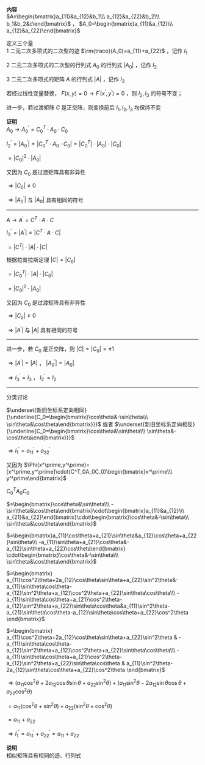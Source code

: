 **内容**  
$A=\begin{bmatrix}a_{11}&a_{12}&b_1\\\ a_{12}&a_{22}&b_2\\\ b_1&b_2&c\end{bmatrix}$ ， $A_0=\begin{bmatrix}a_{11}&a_{12}\\\ a_{12}&a_{22}\end{bmatrix}$  
  
定义三个量  
1 二元二次多项式的二次型的迹 $\rm{trace}(A_0)=a_{11}+a_{22}$ ，记作 $I_1$  
  
2 二元二次多项式的二次型的行列式 $A_0$ 的行列式 $|A_0|$ ，记作 $I_2$  
  
3 二元二次多项式的矩阵 $A$ 的行列式 $|A|$ ，记作 $I_3$  
  
若经过线性变量替换， $F(x,y)=0\to F^\prime(x^\prime,y^\prime)=0$ ，则 $I_2,I_3$ 的符号不变；  
  
进一步，若过渡矩阵 $C$ 是正交阵，则变换前后 $I_1,I_2,I_3$ 均保持不变  
  
**证明**  
$A_0\to A^\prime_0=C^T_0\cdot A_0\cdot C_0$  
  
$I_2^\prime=|A^\prime_0|=|C^T_0\cdot A_0\cdot C_0|=|C^T_0|\cdot|A_0|\cdot|C_0|$  
  
$=|C_0|^2\cdot|A_0|$  
  
又因为 $C_0$ 是过渡矩阵具有非异性  
  
$\Rightarrow|C_0|\neq0$  
  
$\Rightarrow|A^\prime_0|$ 与 $|A_0|$ 具有相同的符号  
  
---  
  
$A\to A^\prime=C^T\cdot A\cdot C$  
  
$I_3^\prime=|A^\prime|=|C^T\cdot A\cdot C|$  
  
$=|C^T|\cdot|A|\cdot|C|$  
  
根据拉普拉斯定理 $|C|=|C_0|$  
  
$=|C^T_0|\cdot|A|\cdot|C_0|$  
  
$=|C_0|^2\cdot|A_0|$  
  
又因为 $C_0$ 是过渡矩阵具有非异性  
  
$\Rightarrow|C_0|\neq0$  
  
$\Rightarrow|A^\prime|$ 与 $|A|$ 具有相同的符号  
  
---  
  
进一步，若 $C_0$ 是正交阵，则 $|C|=|C_0|=\pm1$  
  
$\Rightarrow|A^\prime|=|A|$ ， $|A^\prime_0|=|A_0|$  
  
$\Rightarrow I^\prime_3=I_3$ ， $I^\prime_2=I_2$  
  
---  
  
分类讨论  
  
$\underset{新旧坐标系定向相同}{\underline{C_0=\begin{bmatrix}\cos\theta&-\sin\theta\\\ \sin\theta&\cos\theta\end{bmatrix}}}$ 或者 $\underset{新旧坐标系定向相反}{\underline{C_0=\begin{bmatrix}\cos\theta&\sin\theta\\\ \sin\theta&-\cos\theta\end{bmatrix}}}$  
  
$\Rightarrow I_1^\prime=a_{11}^\prime+a_{22}^\prime$  
  
又因为 $\Phi(x^\prime,y^\prime)=[x^\prime,y^\prime]\cdot(C^T_0A_0C_0)\begin{bmatrix}x^\prime\\\ y^\prime\end{bmatrix}$  
  
$C^T_0A_0C_0$  
  
$=\begin{bmatrix}\cos\theta&\sin\theta\\\ -\sin\theta&\cos\theta\end{bmatrix}\cdot\begin{bmatrix}a_{11}&a_{12}\\\ a_{21}&a_{22}\end{bmatrix}\cdot\begin{bmatrix}\cos\theta&-\sin\theta\\\ \sin\theta&\cos\theta\end{bmatrix}$  
  
$=\begin{bmatrix}a_{11}\cos\theta+a_{21}\sin\theta&a_{12}\cos\theta+a_{22}\sin\theta\\\ -a_{11}\sin\theta+a_{21}\cos\theta&-a_{12}\sin\theta+a_{22}\cos\theta\end{bmatrix}  
\cdot\begin{bmatrix}\cos\theta&-\sin\theta\\\ \sin\theta&\cos\theta\end{bmatrix}$  
  
$=\begin{bmatrix}  
a_{11}\cos^2\theta+2a_{12}\cos\theta\sin\theta+a_{22}\sin^2\theta&-a_{11}\sin\theta\cos\theta-a_{12}\sin^2\theta+a_{12}\cos^2\theta+a_{22}\sin\theta\cos\theta\\\  
-a_{11}\sin\theta\cos\theta+a_{21}\cos^2\theta-a_{12}\sin^2\theta+a_{22}\sin\theta\cos\theta&a_{11}\sin^2\theta-a_{21}\sin\theta\cos\theta-a_{12}\sin\theta\cos\theta+a_{22}\cos^2\theta  
\end{bmatrix}$  
  
$=\begin{bmatrix}  
a_{11}\cos^2\theta+2a_{12}\cos\theta\sin\theta+a_{22}\sin^2\theta & -a_{11}\sin\theta\cos\theta-a_{12}\sin^2\theta+a_{12}\cos^2\theta+a_{22}\sin\theta\cos\theta\\\  
-a_{11}\sin\theta\cos\theta+a_{21}\cos^2\theta-a_{12}\sin^2\theta+a_{22}\sin\theta\cos\theta & a_{11}\sin^2\theta-2a_{12}\sin\theta\cos\theta+a_{22}\cos^2\theta  
\end{bmatrix}$  
  
$\Rightarrow(a_{11}\cos^2\theta+2a_{12}\cos\theta\sin\theta+a_{22}\sin^2\theta)+(a_{11}\sin^2\theta-2a_{12}\sin\theta\cos\theta+a_{22}\cos^2\theta)$  
  
$=a_{11}(\cos^2\theta+\sin^2\theta)+a_{22}(\sin^2\theta+\cos^2\theta)$  
  
$=a_{11}+a_{22}$  
  
$\Rightarrow I_1^\prime=a_{11}^\prime+a_{22}^\prime=a_{11}+a_{22}$  
  
**说明**  
相似矩阵具有相同的迹、行列式  
